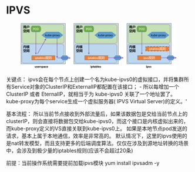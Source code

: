 # IPVS

<figure><img src="../../../../../.gitbook/assets/image (2) (1) (1) (1) (1) (1) (1) (1) (1) (1).png" alt=""><figcaption></figcaption></figure>

关键点： ipvs会在每个节点上创建一个名为kube-ipvs0的虚拟接口，并将集群所有Service对象的ClusterIP和ExternalIP都配置在该接口； - 所以每增加一个ClusterIP 或者 EternalIP，就相当于为 kube-ipvs0 关联了一个地址罢了。 kube-proxy为每个service生成一个虚拟服务器( IPVS Virtual Server)的定义。'

基本流程： 所以当前节点接收到外部流量后，如果该数据包是交给当前节点上的clusterIP，则会直接将数据包交给kube-ipvs0，而这个接口是内核虚拟出来的，而kube-proxy定义的VS直接关联到kube-ipvs0上。 如果是本地节点pod发送的请求，基本上属于本地通信，效率是非常高的。 默认情况下，这里的ipvs使用的是nat转发模型，而且支持更多的后端调度算法。仅仅在涉及到源地址转换的场景中，会涉及到极少量的iptables规则(应该不会超过20条)



前提：当前操作系统需要提前加载ipvs模块 yum install ipvsadm -y



